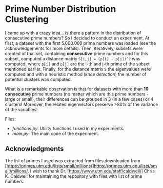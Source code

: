 # Prime Number Distribution Clustering
I came up with a crazy idea... is there a pattern in the distribution of consecutive prime numbers? So I decided to conduct an experiment.  At first, a dataset with the first 5.000.000 prime numbers was loaded (see the acknowledgements for more details). Then, iteratively, subsets were created of that set, containing **consecutive** prime numbers and for this subset, computed a distance matrix `S[i,j] = (p[i] - p[j])^2` was computed, where `p[i]` and `p[j]` are the i-th and j-th prime of the subset mentioned earlier. Finally, for the distance matrix `S` the eigenvalues were computed and with a heuristic method (_knee detection_) the number of potential clusters was computed.

What is a remarkable observation is that for datasets with more than **10 consecutive** prime numbers (no matter which are this prime numbers - large or small), their differences can be grouped in 3 (in a few cases) or 4 clusters! Moreover, the related eigenvectors preserve >80% of the variance of the variables!

Files:
* _functions.py_: Utility functions I used in my experiments.
* _main.py_: The main code of the experiment.

## Acknowledgments
The list of primes I used was extracted from files downloaded from [https://primes.utm.edu/lists/small/millions/]https://primes.utm.edu/lists/small/millions/. I wish to thank Dr. [https://www.utm.edu/staff/caldwell/] Chris K. Caldwell for maintaining the repository with files with list of prime numbers.